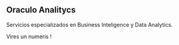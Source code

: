 ## Oraculo Analitycs

Servicios especializados en Business Inteligence y Data Analytics.


Vires un numeris !
